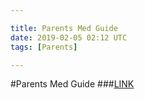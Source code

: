 ```yaml
---

title: Parents Med Guide
date: 2019-02-05 02:12 UTC
tags: [Parents]

---
```

#Parents Med Guide
###<a href="http://parentsmedguide.org" target="_blank">LINK</a>
